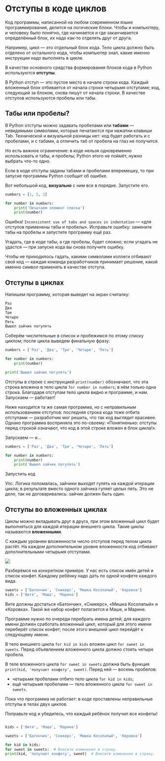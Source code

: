 # Отступы в коде циклов

Код программы, написанной на любом современном языке программирования, делится на логические блоки. Чтобы и компьютеру, и человеку было понятно, где начинается и где заканчивается определённый блок, их надо как-то отделять друг от друга.

Например, цикл — это отдельный блок кода. Тело цикла должно быть отделено от остального кода, чтобы компьютер знал, какие именно инструкции надо выполнять в цикле.

В качестве основного средства формирования блоков кода в Python используются **отступы**.

В Python отступ — это пустое место в начале строки кода. Каждый вложенный блок отбивается от начала строки четырьмя отступами; код, следующий за блоком, снова пишут от начала строки. В качестве отступов используются пробелы или табы.

## Табы или пробелы?

В Python отступы можно задавать пробелами или **табами** — невидимыми символами, которые печатаются при нажатии клавиши Tab. Технической и визуальной разницы нет: код будет работать и с пробелами, и с табами, а отличить таб от пробела на глаз не получится.

Но есть важное ограничение: в коде нельзя одновременно использовать и табы, и пробелы; Python этого не поймёт, нужно выбрать что-то одно.

Если в коде отступы заданы табами и пробелами вперемешку, то при запуске программы Python сообщит об ошибке.

Вот небольшой код, **визуально** с ним все в порядке. Запустите его.

```python
numbers = [1, 2, 3]

for number in numbers:
    print('Печатаем элемент списка')
    print(number)
```

Ошибка! `Inconsistent use of tabs and spaces in indentation` — «для отступов применены табы и пробелы». Исправьте ошибку: замените табы на пробелы и запустите программу ещё раз.

Угадать, где в коде табы, а где пробелы, будет сложно; если угадать не удастся — при запуске кода вы снова получите ошибку.

Чтобы не приходилось гадать, какими символами коллеги отбивают свой код — каждая команда разработчиков принимает решение, какой именно символ применять в качестве отступа.

## Отступы в циклах

Напишем программу, которая выведет на экран считалку:

```python
Раз
Два
Три
Четыре
Пять
Вышел зайчик погулять 
```

Соберём числительные в список и пробежимся по этому списку циклом; после цикла выведем финальную фразу:
```python
numbers = ['Раз', 'Два', 'Три', 'Четыре', 'Пять']

for number in numbers:
    print(number)

print('Вышел зайчик погулять')
```

Отступы в строке с инструкцией `print(number)` обозначают, что эта строка вложена в тело цикла `for number in numbers`; в нём только одна строка. Благодаря отступам тело цикла видно и программе, и нам. Запускаем — работает!

Ниже находится та же самая программа, но с неправильным использованием отступов: последняя строка кода тоже отбита отступами — разработчик мог решить, что так код выглядит красивее. Однако программа восприняла это по-своему: «Понятненько: отступы перед строкой означают, что код в этой строке вложен в блок цикла!».

Запускаем — и…
```python
numbers = ['Раз', 'Два', 'Три', 'Четыре', 'Пять']

for number in numbers:
    print(number)
	print('Вышел зайчик погулять')
```
Запустить код

Упс. Логика поломалась, зайчики выходят гулять на каждой итерации цикла; в результате вместо одного зайчика гуляет целых пять. Это не дело, так не договаривались: зайчик должен быть один.

## Отступы во вложенных циклах

Циклы можно вкладывать друг в друга, при этом вложенный цикл будет выполняться для каждой итерации внешнего цикла. Такие циклы называются **вложенными**.

С каждым уровнем вложенности число отступов перед телом цикла растёт. На каждом дополнительном уровне вложенности код отбивают дополнительными четырьмя отступами.

![](https://pictures.s3.yandex.net/resources/S2_14_1_1690185717.png)

Разберёмся на конкретном примере. У нас есть список имён детей и список конфет. Каждому ребёнку надо дать по одной конфете каждого вида.

```python
sweets = ['Батончик', 'Сникерс', 'Мишка Косолапый', 'Коровка']
kids = ['Витя', 'Маша', 'Марина'] 
```

Вите должны достаться «Батончик», «Сникерс», «Мишка Косолапый» и «Коровка». Такой же набор конфет полагается и Маше, и Марине.

Программе нужно по очереди перебрать имена детей; для каждого имени должен сработать вложенный цикл, который для этого имени переберёт список конфет; после этого внешний цикл перейдёт к следующему имени.

В тело внешнего цикла `for kid in kids` вложен цикл `for sweet in sweets`. Перед объявлением вложенного цикла должно стоять четыре пробела.

В теле вложенного цикла `for sweet in sweets` должна быть функция `print(kid, 'получает конфету', sweet)`. Перед ней — восемь пробелов:

- четырьмя пробелами отбито тело цикла `for kid in kids`;
- ещё четырьмя пробелами — тело вложенного цикла `for sweet in sweets`.

Пока что программа не работает: в коде проставлены неправильные отступы в телах двух циклов.

Поправьте код и убедитесь, что каждый ребёнок получил все конфеты!

```python

kids = ['Витя', 'Маша', 'Марина']

sweets = ['Батончик', 'Сникерс', 'Мишка Косолапый', 'Коровка']

for kid in kids:
for sweet in sweets:  # Внесите изменения в строку.
print(kid, 'получает конфету', sweet)  # Внесите изменения в строку.
```
​